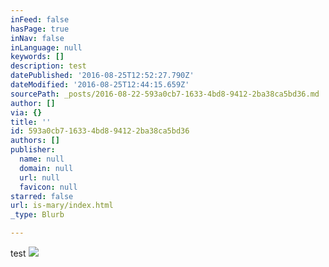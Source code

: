 ```yaml
---
inFeed: false
hasPage: true
inNav: false
inLanguage: null
keywords: []
description: test
datePublished: '2016-08-25T12:52:27.790Z'
dateModified: '2016-08-25T12:44:15.659Z'
sourcePath: _posts/2016-08-22-593a0cb7-1633-4bd8-9412-2ba38ca5bd36.md
author: []
via: {}
title: ''
id: 593a0cb7-1633-4bd8-9412-2ba38ca5bd36
authors: []
publisher:
  name: null
  domain: null
  url: null
  favicon: null
starred: false
url: is-mary/index.html
_type: Blurb

---
```

test
![](https://the-grid-user-content.s3-us-west-2.amazonaws.com/ea9d8ce6-2440-4956-b7a0-be4e45082a32.jpg)